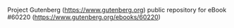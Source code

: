 Project Gutenberg (https://www.gutenberg.org) public repository for eBook #60220 (https://www.gutenberg.org/ebooks/60220)
